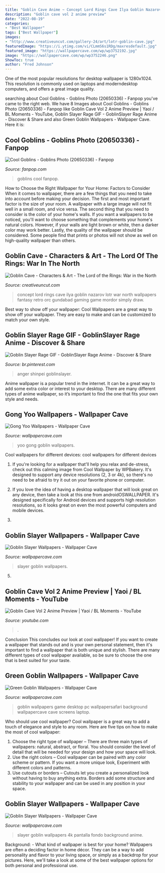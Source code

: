 ```yaml
---
title: "Goblin Cave Anime ~ Concept Lord Rings Cave Ilya Goblin Nazarov Lotr War North Wallpapers Fantasy Retro Orc Gundabad Gaming Game Mordor Simply Draw"
description: "Goblin cave vol 2 anime preview"
date: "2022-08-19"
categories:
- "Best Wallpaper"
tags: ["Best Wallpaper"]
images:
- "http://www.creativeuncut.com/gallery-24/art/lotr-goblin-cave.jpg"
featuredImage: "https://i.ytimg.com/vi/CLmmS6s1RDg/maxresdefault.jpg"
featured_image: "https://wallpapercave.com/wp/wp3752192.jpg"
image: "https://wallpapercave.com/wp/wp3752246.png"
ShowToc: true
author: "Fred Johnson"
---
```



One of the most popular resolutions for desktop wallpaper is 1280x1024. This resolution is commonly used on laptops and moderndesktop computers, and offers a great image quality.

	

		
searching about Cool Goblins - Goblins Photo (20650336) - Fanpop you've came to the right web. We have 8 Images about Cool Goblins - Goblins Photo (20650336) - Fanpop like Goblin Cave Vol 2 Anime Preview | Yaoi / BL Moments - YouTube, Goblin Slayer Rage GIF - GoblinSlayer Rage Anime - Discover &amp; Share and also Green Goblin Wallpapers - Wallpaper Cave. Here it is:
		
    
## Cool Goblins - Goblins Photo (20650336) - Fanpop

<img loading=lazy src="http://images4.fanpop.com/image/photos/20600000/Cool-Goblins-goblins-20650336-600-439.jpg" onerror="this.onerror=null;this.src='https://tse1.mm.bing.net/th?id=OIP.4zEAlzt3rOErelgu-rL8GgHaFa&amp;pid=15.1';" alt="Cool Goblins - Goblins Photo (20650336) - Fanpop">

_Source: fanpop.com_

>goblins cool fanpop. 

	

How to Choose the Right Wallpaper for Your Home: Factors to Consider
When it comes to wallpaper, there are a few things that you need to take into account before making your decision. The first and most important factor is the size of your room. A wallpaper with a large image will not fit well in a small room, and vice versa. 
The second thing that you need to consider is the color of your home's walls. If you want a wallpapers to be noticed, you'll want to choose something that complements your home's natural colors. However, if your walls are light brown or white, then a darker color may work better. 
Lastly, the quality of the wallpaper should be considered. Some people find that prints or photos will not show as well on high-quality wallpaper than others.

    
## Goblin Cave - Characters &amp; Art - The Lord Of The Rings: War In The North

<img loading=lazy src="http://www.creativeuncut.com/gallery-24/art/lotr-goblin-cave.jpg" onerror="this.onerror=null;this.src='https://tse1.mm.bing.net/th?id=OIP.IedAN6iKAJizvE3w529BXAHaEL&amp;pid=15.1';" alt="Goblin Cave - Characters &amp; Art - The Lord of the Rings: War in the North">

_Source: creativeuncut.com_

>concept lord rings cave ilya goblin nazarov lotr war north wallpapers fantasy retro orc gundabad gaming game mordor simply draw. 

	

Best way to show off your wallpaper:
Cool Wallpapers are a great way to show off your wallpaper. They are easy to make and can be customized to match your own style.

    
## Goblin Slayer Rage GIF - GoblinSlayer Rage Anime - Discover &amp; Share

<img loading=lazy src="https://i.pinimg.com/originals/51/b1/a4/51b1a4fa19893b8f341f5340d7748a20.gif" onerror="this.onerror=null;this.src='https://tse2.mm.bing.net/th?id=OIP.jcCAVoqir9grUiMebjI0DgHaE9&amp;pid=15.1';" alt="Goblin Slayer Rage GIF - GoblinSlayer Rage Anime - Discover &amp; Share">

_Source: br.pinterest.com_

>anger shinpei goblinslayer. 

	

Anime wallpaper is a popular trend in the internet. It can be a great way to add some extra color or interest to your desktop. There are many different types of anime wallpaper, so it’s important to find the one that fits your own style and needs.

    
## Gong Yoo Wallpapers - Wallpaper Cave

<img loading=lazy src="https://wallpapercave.com/wp/wp2471354.jpg" onerror="this.onerror=null;this.src='https://tse1.mm.bing.net/th?id=OIP.TZsX5PnoLEW3J2HyEucU5gHaNK&amp;pid=15.1';" alt="Gong Yoo Wallpapers - Wallpaper Cave">

_Source: wallpapercave.com_

>yoo gong goblin wallpapers. 

	

Cool wallpapers for different devices:
cool wallpapers for different devices 

1. If you're looking for a wallpaper that'll help you relax and de-stress, check out this calming image from Cool Wallpaper by WPBakery. It's designed to support any device resolutions (2, 3 or 4k), so there's no need to be afraid to try it out on your favorite phone or computer.

2. If you love the idea of having a desktop wallpaper that will look great on any device, then take a look at this one from androidOSWALLPAPER. It's designed specifically for Android devices and supports high resolution resolutions, so it looks great on even the most powerful computers and mobile devices.

3.

    
## Goblin Slayer Wallpapers - Wallpaper Cave

<img loading=lazy src="https://wallpapercave.com/wp/wp3752192.jpg" onerror="this.onerror=null;this.src='https://tse1.mm.bing.net/th?id=OIP.lMiqoaN1jMB-ing_6NiuSgHaKe&amp;pid=15.1';" alt="Goblin Slayer Wallpapers - Wallpaper Cave">

_Source: wallpapercave.com_

>slayer goblin wallpapers. 

	

5.

    
## Goblin Cave Vol 2 Anime Preview | Yaoi / BL Moments - YouTube

<img loading=lazy src="https://i.ytimg.com/vi/CLmmS6s1RDg/maxresdefault.jpg" onerror="this.onerror=null;this.src='https://tse2.mm.bing.net/th?id=OIP.VMBZcx32JDyEcnyixpCkSwHaEK&amp;pid=15.1';" alt="Goblin Cave Vol 2 Anime Preview | Yaoi / BL Moments - YouTube">

_Source: youtube.com_

>. 

	

Conclusion
This concludes our look at cool wallpaper! If you want to create a wallpaper that stands out and is your own personal statement, then it's important to find a wallpaper that is both unique and stylish. There are many different types of cool wallpaper available, so be sure to choose the one that is best suited for your taste.

    
## Green Goblin Wallpapers - Wallpaper Cave

<img loading=lazy src="https://wallpapercave.com/wp/aXV97TY.jpg" onerror="this.onerror=null;this.src='https://tse3.mm.bing.net/th?id=OIP.xLDJaAgY3NYSJXalNpirAgHaEo&amp;pid=15.1';" alt="Green Goblin Wallpapers - Wallpaper Cave">

_Source: wallpapercave.com_

>goblin wallpapers game desktop pc wallpapersafari background wallpapercave cave screens laptop. 

	

Who should use cool wallpaper?
Cool wallpaper is a great way to add a touch of elegance and style to any room. Here are five tips on how to make the most of cool wallpaper: 
1) Choose the right type of wallpaper – There are three main types of wallpapers: natural, abstract, or floral. You should consider the level of detail that will be needed for your design and how your space will look. 
2) Use the right colors – Cool wallpaper can be paired with any color scheme or pattern. If you want a more unique look, Experiment with different colors and patterns. 
3) Use cutouts or borders – Cutouts let you create a personalized look without having to buy anything extra. Borders add some structure and stability to your wallpaper and can be used in any position in your space.

    
## Goblin Slayer Wallpapers - Wallpaper Cave

<img loading=lazy src="https://wallpapercave.com/wp/wp3752246.png" onerror="this.onerror=null;this.src='https://tse3.mm.bing.net/th?id=OIP.O5FiIQ_xe4NOt494mXEWugHaDt&amp;pid=15.1';" alt="Goblin Slayer Wallpapers - Wallpaper Cave">

_Source: wallpapercave.com_

>slayer goblin wallpapers 4k pantalla fondo background anime. 

	

Background: - What kind of wallpaper is best for your home?
Wallpapers are often a deciding factor in home décor. They can be a way to add personality and flavor to your living space, or simply as a backdrop for your pictures. Here, we'll take a look at some of the best wallpaper options for both personal and professional use.

